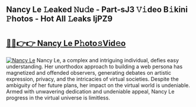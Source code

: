 ## Nancy Le 𝙻eaked 𝙽u𝚍e - Part-sJ3 𝚅𝚒deo B𝚒kini 𝙿hotos - Hot All 𝙻eaks ljPZ9

# <h2><a href="http://ld1e4nx.urlbe.top/?page=Nancy+Le">🔗🔗👉👉 Nancy Le P𝚑oto𝚜Vid𝚎o</a></h2>

[![Nancy Le](https://i.imgur.com/eBuTRDB.gif)](http://ld1e4nx.urlbe.top/?page=Nancy+Le)
Nancy Le, a complex and intriguing individual, defies easy understanding. Her unorthodox approach to building a web persona has magnetized and offended observers, generating debates on artistic expression, privacy, and the intricacies of virtual societies. Despite the ambiguity of her future plans, her impact on the virtual world is undeniable. Armed with unwavering dedication and undeniable appeal, Nancy Le progress in the virtual universe is limitless.
